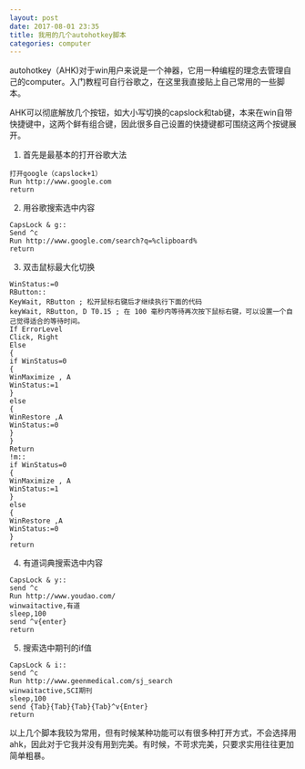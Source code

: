 ```yaml
---
layout: post
date: 2017-08-01 23:35
title: 我用的几个autohotkey脚本
categories: computer
---
```


autohotkey（AHK)对于win用户来说是一个神器，它用一种编程的理念去管理自己的computer。入门教程可自行谷歌之，在这里我直接贴上自己常用的一些脚本。

AHK可以彻底解放几个按钮，如大小写切换的capslock和tab键，本来在win自带快捷键中，这两个鲜有组合键，因此很多自己设置的快捷键都可围绕这两个按键展开。

1. 首先是最基本的打开谷歌大法
```
打开google（capslock+1）
Run http://www.google.com
return
```
2. 用谷歌搜索选中内容
```
CapsLock & g::
Send ^c
Run http://www.google.com/search?q=%clipboard%
return
```
3. 双击鼠标最大化切换
```
WinStatus:=0
RButton::
KeyWait, RButton ; 松开鼠标右键后才继续执行下面的代码
keyWait, RButton, D T0.15 ; 在 100 毫秒内等待再次按下鼠标右键，可以设置一个自己觉得适合的等待时间。
If ErrorLevel
Click, Right
Else
{
if WinStatus=0
{
WinMaximize , A
WinStatus:=1
}
else
{
WinRestore ,A
WinStatus:=0
}
}
Return
!m::
if WinStatus=0
{
WinMaximize , A
WinStatus:=1
}
else
{
WinRestore ,A
WinStatus:=0
}
return
```
4. 有道词典搜索选中内容
```
CapsLock & y::
send ^c
Run http://www.youdao.com/
winwaitactive,有道
sleep,100
send ^v{enter}
return
```
5. 搜索选中期刊的if值
```
CapsLock & i::
send ^c
Run http://www.geenmedical.com/sj_search
winwaitactive,SCI期刊
sleep,100
send {Tab}{Tab}{Tab}{Tab}^v{Enter}
return
```
以上几个脚本我较为常用，但有时候某种功能可以有很多种打开方式，不会选择用ahk，因此对于它我并没有用到完美。有时候，不苛求完美，只要求实用往往更加简单粗暴。
